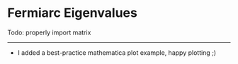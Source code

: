 # Fermiarc Eigenvalues

Todo: properly import matrix

----

* I added a best-practice mathematica plot example, happy plotting ;)
